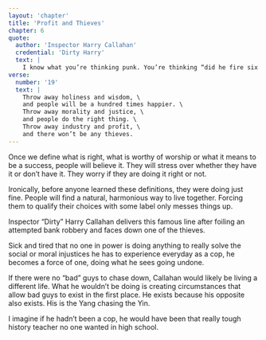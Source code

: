 ```yaml
---
layout: 'chapter'
title: 'Profit and Thieves'
chapter: 6
quote:
  author: 'Inspector Harry Callahan'
  credential: 'Dirty Harry'
  text: |
    I know what you’re thinking punk. You’re thinking “did he fire six shots or only five?” Now to tell you the truth, I forgot myself in all this excitement. But being this is a .44 Magnum, the most powerful handgun in the world and will blow your head clean off, you’ve got to ask yourself a question, “do I feel lucky?” Well do ya, punk?
verse:
  number: '19'
  text: |
    Throw away holiness and wisdom, \
    and people will be a hundred times happier. \
    Throw away morality and justice, \
    and people do the right thing. \
    Throw away industry and profit, \
    and there won’t be any thieves.
---
```


Once we define what is right, what is worthy of worship or what
it means to be a success, people will believe it.
They will stress over whether they have it or don’t have it.
They worry if they are doing it right or not.

Ironically, before anyone learned these definitions,
they were doing just fine.
People will find a natural, harmonious way to live together.
Forcing them to qualify their choices with some label only messes things up.

Inspector “Dirty” Harry Callahan delivers this famous line after foiling an
attempted bank robbery and faces down one of the thieves.

Sick and tired that no one in power is doing anything to really solve the
social or moral injustices he has to experience everyday as a cop, he becomes
a force of one, doing what he sees going undone.

If there were no “bad” guys to chase down,
Callahan would likely be living a different life.
What he wouldn’t be doing is creating circumstances that allow bad guys to
exist in the first place.
He exists because his opposite also exists.
His is the Yang chasing the Yin.

I imagine if he hadn’t been a cop, he would have been that really tough
history teacher no one wanted in high school.
